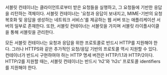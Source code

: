 서블릿 컨테이너는 클라이언트로부터 받은 요청들을 실행하고, 그 요청들에 기반한 응답을 리턴하는 객체이다.
서블릿 컨테이너는 '요청과 응답이 보내지고, MIME-기반의 요청 복호화 및 응답을 생성하는 네트워크 서비스'를 제공하는 웹 서버 또는 애플리케이션 서버의 일부로 존재한다.
또한, 서블릿 컨테이너는 서블릿을 가지며 서블릿 라이플사이클을 통해 서블릿을 관리한다.

모든 서블릿 컨테이너는 요청과 응답을 위한 프로토콜로 반드시 HTTP를 지원해야 한다. 그러나 HTTPS와 같은 추가적인 요청/응답 기반의 프로토콜 역시 지원할 수 있다.
컨테이너가 반드시 구현하여야 하는 HTTP 명세 버전은 HTTP/1.1과 HTTP/2이다.
HTTP/2를 지원할 때는, 서블릿 컨테이너는 반드시 'h2'와 'h2c' 프로토콜 identifiers를 지원해야 한다.